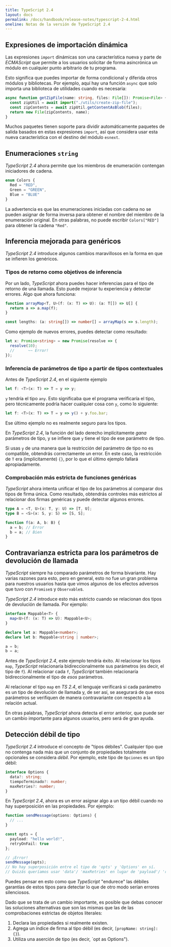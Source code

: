 ```yaml
---
title: TypeScript 2.4
layout: docs
permalink: /docs/handbook/release-notes/typescript-2-4.html
oneline: Notas de la versión de TypeScript 2.4
---
```


## Expresiones de importación dinámica

Las expresiones `import` dinámicas son una característica nueva y parte de *ECMAScript* que permite a los usuarios solicitar de forma asincrónica un módulo en cualquier punto arbitrario de tu programa.

Esto significa que puedes importar de forma condicional y diferida otros módulos y bibliotecas.
Por ejemplo, aquí hay una función `async` que solo importa una biblioteca de utilidades cuando es necesaria:

```ts
async function getZipFile(name: string, files: File[]): Promise<File> {
  const zipUtil = await import("./utils/create-zip-file");
  const zipContents = await zipUtil.getContentAsBlob(files);
  return new File(zipContents, name);
}
```

Muchos paquetes tienen soporte para dividir automáticamente paquetes de salida basados ​​en estas expresiones `import`, así que considera usar esta nueva característica con el destino del módulo `esnext`.

## Enumeraciones `string`

*TypeScript 2.4* ahora permite que los miembros de enumeración contengan iniciadores de cadena.

```ts
enum Colors {
  Red = "RED",
  Green = "GREEN",
  Blue = "BLUE"
}
```

La advertencia es que las enumeraciones iniciadas con cadena no se pueden asignar de forma inversa para obtener el nombre del miembro de la enumeración original.
En otras palabras, no puede escribir `Colors["RED"]` para obtener la cadena `"Red"`.

## Inferencia mejorada para genéricos

*TypeScript 2.4* introduce algunos cambios maravillosos en la forma en que se infieren los genéricos.

### Tipos de retorno como objetivos de inferencia

Por un lado, *TypeScript* ahora puedes hacer inferencias para el tipo de retorno de una llamada.
Esto puede mejorar tu experiencia y detectar errores.
Algo que ahora funciona:

```ts
function arrayMap<T, U>(f: (x: T) => U): (a: T[]) => U[] {
  return a => a.map(f);
}

const lengths: (a: string[]) => number[] = arrayMap(s => s.length);
```

Como ejemplo de nuevos errores, puedes detectar como resultado:

```ts
let x: Promise<string> = new Promise(resolve => {
  resolve(10);
  //      ~~ Error!
});
```

### Inferencia de parámetros de tipo a partir de tipos contextuales

Antes de *TypeScript 2.4*, en el siguiente ejemplo

```ts
let f: <T>(x: T) => T = y => y;
```

`y` tendría el tipo `any`.
Esto significaba que el programa verificaría el tipo, pero técnicamente podría hacer cualquier cosa con `y`, como lo siguiente:

```ts
let f: <T>(x: T) => T = y => y() + y.foo.bar;
```

Ese último ejemplo no es realmente seguro para los tipos.

En *TypeScript 2.4*, la función del lado derecho implícitamente *gana* parámetros de tipo, y se infiere que `y` tiene el tipo de ese parámetro de tipo.

Si usas `y` de una manera que la restricción del parámetro de tipo no es compatible, obtendrás correctamente un error.
En este caso, la restricción de `T` era (implícitamente) `{}`, por lo que el último ejemplo fallará apropiadamente.

### Comprobación más estricta de funciones genéricas

*TypeScript* ahora intenta unificar el tipo de los parámetros al comparar dos tipos de firma única.
Como resultado, obtendrás controles más estrictos al relacionar dos firmas genéricas y puede detectar algunos errores.

```ts
type A = <T, U>(x: T, y: U) => [T, U];
type B = <S>(x: S, y: S) => [S, S];

function f(a: A, b: B) {
  a = b; // Error
  b = a; // Bien
}
```

## Contravarianza estricta para los parámetros de devolución de llamada

*TypeScript* siempre ha comparado parámetros de forma bivariante.
Hay varias razones para esto, pero en general, esto no fue un gran problema para nuestros usuarios hasta que vimos algunos de los efectos adversos que tuvo con `Promise`s y `Observable`s.

*TypeScript 2.4* introduce esto más estricto cuando se relacionan dos tipos de devolución de llamada. Por ejemplo:

```ts
interface Mappable<T> {
  map<U>(f: (x: T) => U): Mappable<U>;
}

declare let a: Mappable<number>;
declare let b: Mappable<string | number>;

a = b;
b = a;
```

Antes de *TypeScript 2.4*, este ejemplo tendría éxito.
Al relacionar los tipos `map`, *TypeScript* relacionaría bidireccionalmente sus parámetros (es decir, el tipo de `f`).
Al relacionar cada `f`, *TypeScript* también relacionaría bidireccionalmente el tipo de *esos* parámetros.

Al relacionar el tipo `map` en *TS 2.4*, el lenguaje verificará si cada parámetro es un tipo de devolución de llamada y, de ser así, se asegurará de que esos parámetros se verifiquen de manera contravariante con respecto a la relación actual.

En otras palabras, *TypeScript* ahora detecta el error anterior, que puede ser un cambio importante para algunos usuarios, pero será de gran ayuda.

## Detección débil de tipo

*TypeScript 2.4* introduce el concepto de "tipos débiles".
Cualquier tipo que no contenga nada más que un conjunto de propiedades totalmente opcionales se considera *débil*.
Por ejemplo, este tipo de `Opciones` es un tipo débil:

```ts
interface Options {
  data?: string;
  tiempoTerminado?: number;
  maxRetries?: number;
}
```

En *TypeScript 2.4*, ahora es un error asignar algo a un tipo débil cuando no hay superposición en las propiedades.
Por ejemplo:

```ts
function sendMessage(options: Options) {
  // ...
}

const opts = {
  payload: "hello world!",
  retryOnFail: true
};

// ¡Error!
sendMessage(opts);
// No hay superposición entre el tipo de 'opts' y 'Options' en sí.
// Quizás queríamos usar 'data'/ 'maxRetries' en lugar de 'payload'/ 'retryOnFail'.
```

Puedes pensar en esto como que *TypeScript* "endurece" las débiles garantías de estos tipos para detectar lo que de otro modo serían errores silenciosos.

Dado que se trata de un cambio importante, es posible que debas conocer las soluciones alternativas que son las mismas que las de las comprobaciones estrictas de objetos literales:

1. Declara las propiedades si realmente existen.
2. Agrega un índice de firma al tipo débil (es decir, `[propName: string]: {}`).
3. Utiliza una aserción de tipo (es decir, `opt as Options").

